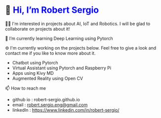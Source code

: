 # 👋 <span style="color:blue"> Hi, I’m Robert Sergio</span>
  
👨‍💻 I'm interested in projects about AI, IoT and Robotics. I will be glad to collaborate on projects about it!

🌱 I’m currently learning Deep Learning using Pytorch

⚙️ I'm currently working on the projects below. Feel free to give a look and contact me if you like to know more about it.
* Chatbot using Pytorch
* Virtual Assistant using Pytorch and Raspberry Pi
* Apps using Kivy MD
* Augmented Reality using Open CV

📫 How to reach me
* github io : robert-sergio.github.io
* email : robert.sergio.eng@gmail.com
* linkedIn : https://www.linkedin.com/in/robert-sergio/

<!---
robert-sergio/robert-sergio is a ✨ special ✨ repository because its `README.md` (this file) appears on your GitHub profile.
You can click the Preview link to take a look at your changes.
--->
